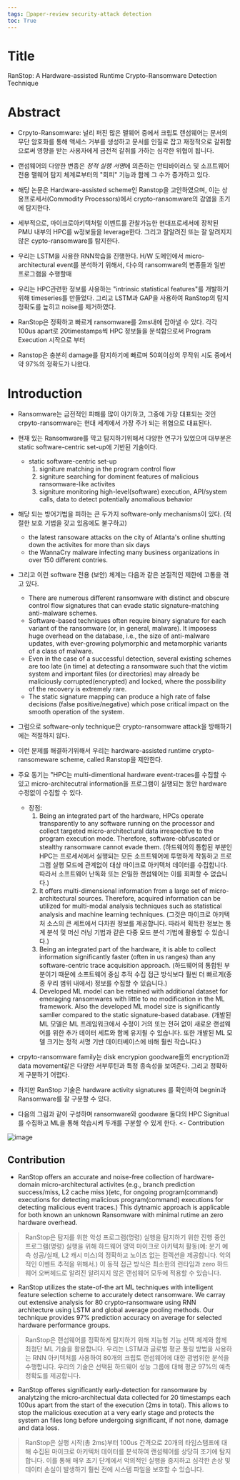 ```yaml
---
tags: 🌟paper-review security-attack detection
toc: True
---
```


# Title
RanStop: A Hardware-assisted Runtime Crypto-Ransomware Detection Technique

# Abstract

* Crpyto-Ransomware: 널리 퍼진 많은 맬웨어 중에서 크립토 랜섬웨어는 문서의 무단 암호화를 통해 액세스 거부를 생성하고 문서를 인질로 잡고 재정적으로 갈취함으로써 영향을 받는 사용자에게 금전적 갈취를 가하는 심각한 위협이 됩니다.

* 랜섬웨어의 다양한 변종은 *정적 실행 서명*에 의존하는 안티바이러스 및 소프트웨어 전용 맬웨어 탐지 체계로부터의 "회피" 기능과 함께 그 수가 증가하고 있다.

* 해당 논문은 Hardware-assisted scheme인 Ranstop을 고안하였으며, 이는 상용프로세서(Commodity Processors)에서 crypto-ransomware의 감염을 초기에 탐지한다.

* 세부적으로, 마이크로아키텍처럴 이벤트를 관찰가능한 현대프로세서에 장착된 PMU 내부의 HPC를 w정보들을 leverage한다. 그리고 잘알려진 또는 잘 알려지지 않은 cypto-ransomware를 탐지한다.

* 우리는 LSTM을 사용한 RNN학습을 진행한다. H/W 도메인에서 micro-architectural event를 분석하기 위해서, 다수의 ransomware의 변종들과 일반 프로그램을 수행할때

* 우리는 HPC관련한 정보를 사용하는 "intrinsic statistical features"를 개발하기 위해 timeseries를 만들었다. 그리고 LSTM과 GAP을 사용하여 RanStop의 탐지 정확도를 높히고 noise를 제거하였다.

* RanStop은 정확하고 빠르게 ransomware를 2ms내에 잡아낼 수 있다. 각각 100us apart로 20timestamps씩 HPC 정보들을 분석함으로써 Program Execution 시작으로 부터  

* Ranstop은 충분히 damage를 탐지하기에 빠르며 50회이상의 무작위 시도 중에서 약 97%의 정확도가 나왔다. 

# Introduction
* Ransomware는 금전적인 피해를 많이 야기하고, 그중에 가장 대표되는 것인 crpyto-ransomware는 현대 세계에서 가장 주가 되는 위협으로 대표된다.
* 현재 있는 Ransomware를 막고 탐지하기위해서 다양한 연구가 있었으며 대부분은 static software-centric set-up에 기반된 기술이다.
  * static software-centric set-up 
    1. signiture matching in the program control flow
    2. signiture searching for dominent features of malicious ransomware-like activites
    3. signiture monitoring high-level(software) execution, API/system calls, data to detect potentially anomalious behavior
* 해당 되는 방어기법을 피하는 큰 두가지 software-only mechanisms이 있다. (적절한 보호 기법을 갖고 있음에도 불구하고)
  * the latest ransoware attacks on the city of Atlanta's online shutting down the activites for more than six days
  * the WannaCry malware infecting many business organizations in over 150 different contries.
* 그리고 이런 software 전용 (보안) 체계는 다음과 같은 본질적인 제한에 고통을 겪고 있다.
  * There are numerous different ransomware with distinct and obscure control flow signatures that can evade static signature-matching anti-malware schemes.
  * Software-based techniques often require binary signature for each variant of the ransomware (or, in general, malware). It imposess huge overhead on the database, i.e., the size of anti-malware updates, with ever-growing polymorphic and metamorphic variants of a class of malware.
  * Even in the case of a successful detection, several existing schemes are too late (in time) at detecting a ransomware such that the victim system and important files (or directories) may already be maliciously corrupted(encrypted) and locked, where the possibility of the recovery is extremely rare.
  * The static signature mapping can produce a high rate of false decisions (false positive/negative) which pose critical impact on the smooth operation of the system.
  
* 그럼으로 software-only technique은 crypto-ransomware attack을 방해하기에는 적절하지 않다.
* 이런 문제를 해결하기위해서 우리는 hardware-assisted runtime crypto-ransomeware scheme, called Ranstop을 제안한다. 
* 주요 동기는 "HPC는 multi-dimentional hardware event-traces를 수집할 수 있고 micro-architecutral information을 프로그램이 실행되는 동안 hardware 수정없이 수집할 수 있다.
  * 장점:
    1. Being an integrated part of the hardware, HPCs operate transparently to any software running on the processor and collect targeted micro-architectural data irrespective to the program execution mode. Therefore, software-obfuscated or stealthy ransomware cannot evade them. (하드웨어의 통합된 부분인 HPC는 프로세서에서 실행되는 모든 소프트웨어에 투명하게 작동하고 프로그램 실행 모드에 관계없이 대상 마이크로 아키텍처 데이터를 수집합니다. 따라서 소프트웨어 난독화 또는 은밀한 랜섬웨어는 이를 회피할 수 없습니다.)
    2. It offers multi-dimensional information from a large set of micro-architectural sources. Therefore, acquired information can be utilized for multi-modal analysis techniques such as statistical analysis and machine learning techniques. (그것은 마이크로 아키텍처 소스의 큰 세트에서 다차원 정보를 제공합니다. 따라서 획득한 정보는 통계 분석 및 머신 러닝 기법과 같은 다중 모드 분석 기법에 활용할 수 있습니다.)
    3. Being an integrated part of the hardware, it is able to collect information significantly faster (often in us ranges) than any software-centric trace acquisition approach. (하드웨어의 통합된 부분이기 때문에 소프트웨어 중심 추적 수집 접근 방식보다 훨씬 더 빠르게(종종 우리 범위 내에서) 정보를 수집할 수 있습니다.)
    4. Developed ML model can be retained with additional dataset for emeraging ransomwares with little to no modification in the ML framework. Also the developed ML model size is significantly samller compared to the static signature-based database. (개발된 ML 모델은 ML 프레임워크에서 수정이 거의 또는 전혀 없이 새로운 랜섬웨어를 위한 추가 데이터 세트와 함께 유지될 수 있습니다. 또한 개발된 ML 모델 크기는 정적 서명 기반 데이터베이스에 비해 훨씬 작습니다.)

* crpyto-ransomware family는 disk encrypion goodware들의 encryption과 data movement같은 다양한 서부루틴과 특정 종속성을 보여준다. 그리고 정확하게 구분하기 어렵다.
* 하지만 RanStop 기술은 hardware activity signatures 를 확인하여 begnin과 Ransomware를 잘 구분할 수 있다.
* 다음의 그림과 같이 구성하며 ransomware와 goodware 둘다의 HPC Signitual를 수집하고 ML을 통해 학습시켜 두개를 구분할 수 있게 한다. <- Contribution


![image](https://user-images.githubusercontent.com/67637935/140282203-0af70867-9107-457c-a9a7-2a2f2a40c42e.png)


## Contribution
* RanStop offers an accurate and noise-free collection of hardware-domain micro-architectural activites (e.g., branch prediction success/miss, L2 cache miss )(etc, for ongoing program(command) executions for detecting malicious program(command) executions for detecting malicious event traces.) This dytnamic approach is applicable for both known an unknown Ransomware with minimal rutime an zero hardware overhead.

> RanStop은 탐지를 위한 악성 프로그램(명령) 실행을 탐지하기 위한 진행 중인 프로그램(명령) 실행을 위해 하드웨어 영역 마이크로 아키텍처 활동(예: 분기 예측 성공/실패, L2 캐시 미스)의 정확하고 노이즈 없는 컬렉션을 제공합니다. 악의적인 이벤트 추적을 위해서.) 이 동적 접근 방식은 최소한의 런타임과 zero 하드웨어 오버헤드로 알려진 알려지지 않은 랜섬웨어 모두에 적용할 수 있습니다.

* RanStop utilizes the state-of-the art ML techniques with intelligent feature selection scheme to accurately detect ransomware. We carray out extensive analysis for 80 crypto-ransomware using RNN architecture using LSTM and global average pooling methods. Our technique provides 97% prediction accuracy on average for selected hardware performance groups.

> RanStop은 랜섬웨어를 정확하게 탐지하기 위해 지능형 기능 선택 체계와 함께 최첨단 ML 기술을 활용합니다. 우리는 LSTM과 글로벌 평균 풀링 방법을 사용하는 RNN 아키텍처를 사용하여 80개의 크립토 랜섬웨어에 대한 광범위한 분석을 수행합니다. 우리의 기술은 선택된 하드웨어 성능 그룹에 대해 평균 97%의 예측 정확도를 제공합니다.

* RanStop offeres significantly early-detection for ransomware by analytzing the micro-architectual data collected for 20 timestamps each 100us apart from the start of the execution (2ms in total). This allows to stop the malicious execution at a very early stage and protects the system an files long before undergoing significant, if not none, damage and data loss.

> RanStop은 실행 시작(총 2ms)부터 100us 간격으로 20개의 타임스탬프에 대해 수집된 마이크로 아키텍처 데이터를 분석하여 랜섬웨어를 상당히 조기에 탐지합니다. 이를 통해 매우 초기 단계에서 악의적인 실행을 중지하고 심각한 손상 및 데이터 손실이 발생하기 훨씬 전에 시스템 파일을 보호할 수 있습니다.

